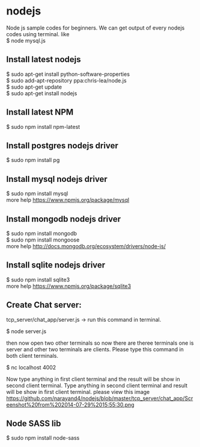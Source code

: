 nodejs
======

Node js sample codes for beginners. We can get output of every nodejs codes using terminal. like<br>
$ node mysql.js


Install latest nodejs
-------------------------------------------------------------
$ sudo apt-get install python-software-properties<br>
$ sudo add-apt-repository ppa:chris-lea/node.js<br>
$ sudo apt-get update<br>
$ sudo apt-get install nodejs<br>

Install latest NPM
--------------------------------------------------------------
$ sudo npm install npm-latest

Install postgres nodejs driver
--------------------------------------------------------------
$ sudo npm install pg

Install mysql nodejs driver
--------------------------------------------------------------
$ sudo npm install mysql<br>
more help https://www.npmjs.org/package/mysql

Install mongodb nodejs driver
--------------------------------------------------------------
$ sudo npm install mongodb<br>
$ sudo npm install mongoose<br>
more help http://docs.mongodb.org/ecosystem/drivers/node-js/

Install sqlite nodejs driver
--------------------------------------------------------------
$ sudo npm install sqlite3<br>
more help https://www.npmjs.org/package/sqlite3

Create Chat server:
--------------------------------------------------------------
tcp_server/chat_app/server.js -> run this command in terminal.<br>

$ node server.js<br>

then now open two other terminals so now there are theree terminals one is server and other two terminals are clients.
Please type this command in both client terminals.<br>

$ nc localhost 4002<br>

Now type anything in first client terminal and the result will be show in second client terminal. Type anything in second client terminal and result will be show in first client terminal. please view this image<br> https://github.com/narayand4/nodejs/blob/master/tcp_server/chat_app/Screenshot%20from%202014-07-29%2015:55:30.png<br>

Node SASS lib
-------------------------------------------------------------
$ sudo npm install node-sass<br>
